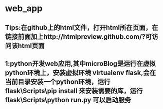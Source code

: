 # web_app
## Tips:在github上的html文件，打开html所在页面，在链接前面加上http://htmlpreview.github.com/?可访问该html页面
## 1:python开发web应用,其中microBlog是运行在虚拟python环境上，安装虚拟环境 virtualenv flask,会在当前目录安装一个python环境，运行flask\Scripts\pip install 来安装需要的库，运行flask\Scripts\python run.py 可以启动服务